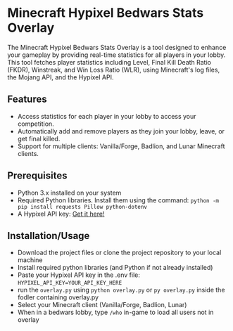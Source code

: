 # Minecraft Hypixel Bedwars Stats Overlay

The Minecraft Hypixel Bedwars Stats Overlay is a tool designed to enhance your gameplay by providing real-time statistics for all players in your lobby. This tool fetches player statistics including Level, Final Kill Death Ratio (FKDR), Winstreak, and Win Loss Ratio (WLR), using Minecraft's log files, the Mojang API, and the Hypixel API.

## Features
* Access statistics for each player in your lobby to access your competition.
* Automatically add and remove players as they join your lobby, leave, or get final killed.
* Support for multiple clients: Vanilla/Forge, Badlion, and Lunar Minecraft clients.

## Prerequisites
*  Python 3.x installed on your system
* Required Python libraries. Install them using the command: `python -m pip install requests Pillow python-dotenv`
* A Hypixel API key: [Get it here!](https://developer.hypixel.net/)

## Installation/Usage
* Download the project files or clone the project repository to your local machine 
* Install required python libraries (and Python if not already installed)
* Paste your Hypixel API key in the .env file: `HYPIXEL_API_KEY=YOUR_API_KEY_HERE`
* run the `overlay.py` using `python overlay.py` or `py overlay.py` inside the fodler containing overlay.py
* Select your Minecraft client (Vanilla/Forge, Badlion, Lunar)
* When in a bedwars lobby, type `/who` in-game to load all users not in overlay


